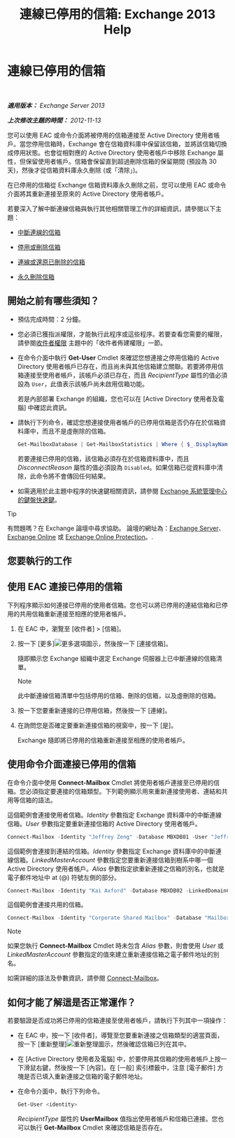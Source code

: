 ﻿---
title: '連線已停用的信箱: Exchange 2013 Help'
TOCTitle: 連線已停用的信箱
ms:assetid: a8abd399-75fd-4ee2-b2e4-634b55e4f79f
ms:mtpsurl: https://technet.microsoft.com/zh-tw/library/JJ863439(v=EXCHG.150)
ms:contentKeyID: 50554072
ms.date: 01/04/2018
mtps_version: v=EXCHG.150
ms.translationtype: HT
---

# 連線已停用的信箱

 

_**適用版本：** Exchange Server 2013_

_**上次修改主題的時間：** 2012-11-13_

您可以使用 EAC 或命令介面將被停用的信箱連接至 Active Directory 使用者帳戶。當您停用信箱時，Exchange 會在信箱資料庫中保留該信箱，並將該信箱切換成停用狀態。也會從相對應的 Active Directory 使用者帳戶中移除 Exchange 屬性，但保留使用者帳戶。信箱會保留直到超過刪除信箱的保留期間 (預設為 30 天)，然後才從信箱資料庫永久刪除 (或「清除」)。

在已停用的信箱從 Exchange 信箱資料庫永久刪除之前，您可以使用 EAC 或命令介面將其重新連接至原來的 Active Directory 使用者帳戶。

若要深入了解中斷連線信箱與執行其他相關管理工作的詳細資訊，請參閱以下主題：

  - [中斷連線的信箱](disconnected-mailboxes-exchange-2013-help.md)

  - [停用或刪除信箱](disable-or-delete-a-mailbox-exchange-2013-help.md)

  - [連線或還原已刪除的信箱](connect-or-restore-a-deleted-mailbox-exchange-2013-help.md)

  - [永久刪除信箱](permanently-delete-a-mailbox-exchange-2013-help.md)

## 開始之前有哪些須知？

  - 預估完成時間：2 分鐘。

  - 您必須已獲指派權限，才能執行此程序或這些程序。若要查看您需要的權限，請參閱[收件者權限](recipients-permissions-exchange-2013-help.md) 主題中的「收件者佈建權限」一節。

  - 在命令介面中執行 **Get-User** Cmdlet 來確認您想連接之停用信箱的 Active Directory 使用者帳戶已存在，而且尚未與其他信箱建立關聯。若要將停用信箱連接至使用者帳戶，該帳戶必須已存在，而且 *RecipientType* 屬性的值必須設為 `User`，此值表示該帳戶尚未啟用信箱功能。
    
    若是內部部署 Exchange 的組織，您也可以在 \[Active Directory 使用者及電腦\] 中確認此資訊。

  - 請執行下列命令，確認您想連接使用者帳戶的已停用信箱是否仍存在於信箱資料庫中，而且不是虛刪除的信箱。
    
    ```powershell
    Get-MailboxDatabase | Get-MailboxStatistics | Where { $_.DisplayName -eq "<display name>" } | fl DisplayName,Database,DisconnectReason
    ```
    
    若要連接已停用的信箱，該信箱必須存在於信箱資料庫中，而且 *DisconnectReason* 屬性的值必須設為 `Disabled`。如果信箱已從資料庫中清除，此命令將不會傳回任何結果。

  - 如需適用於此主題中程序的快速鍵相關資訊，請參閱 [Exchange 系統管理中心的鍵盤快速鍵](keyboard-shortcuts-in-the-exchange-admin-center-exchange-online-protection-help.md)。


> [!TIP]  
> 有問題嗎？在 Exchange 論壇中尋求協助。 論壇的網址為：<a href="https://go.microsoft.com/fwlink/p/?linkid=60612">Exchange Server</a>、 <a href="https://go.microsoft.com/fwlink/p/?linkid=267542">Exchange Online</a> 或 <a href="https://go.microsoft.com/fwlink/p/?linkid=285351">Exchange Online Protection</a>。.




## 您要執行的工作

## 使用 EAC 連接已停用的信箱

下列程序顯示如何連接已停用的使用者信箱。您也可以將已停用的連結信箱和已停用的共用信箱重新連接至相應的使用者帳戶。

1.  在 EAC 中，瀏覽至 \[收件者\] \> \[信箱\]。

2.  按一下 \[更多\]![更多選項圖示](images/JJ150550.5381819e-3b21-4873-8714-e9b956290b28(EXCHG.150).gif "更多選項圖示")，然後按一下 \[連接信箱\]。
    
    隨即顯示您 Exchange 組織中選定 Exchange 伺服器上已中斷連線的信箱清單。
    
    > [!NOTE]  
    > 此中斷連線信箱清單中包括停用的信箱、刪除的信箱，以及虛刪除的信箱。


3.  按一下您要重新連接的已停用信箱，然後按一下 \[連線\]。

4.  在詢問您是否確定要重新連接信箱的視窗中，按一下 \[是\]。
    
    Exchange 隨即將已停用的信箱重新連接至相應的使用者帳戶。

## 使用命令介面連接已停用的信箱

在命令介面中使用 **Connect-Mailbox** Cmdlet 將使用者帳戶連接至已停用的信箱。您必須指定要連接的信箱類型。下列範例顯示用來重新連接使用者、連結和共用等信箱的語法。

這個範例會連接使用者信箱。*Identity* 參數指定 Exchange 資料庫中的中斷連線信箱。*User* 參數指定要重新連接信箱的 Active Directory 使用者帳戶。

```powershell
Connect-Mailbox -Identity "Jeffrey Zeng" -Database MBXDB01 -User "Jeffrey Zeng"
```

這個範例會連接到連結的信箱。*Identity* 參數指定 Exchange 資料庫中的中斷連線信箱。*LinkedMasterAccount* 參數指定您要重新連接信箱到樹系中哪一個 Active Directory 使用者帳戶。*Alias* 參數指定欲重新連接之信箱的別名，也就是電子郵件地址中 at (@) 符號左側的部分。

```powershell
Connect-Mailbox -Identity "Kai Axford" -Database MBXDB02 -LinkedDomainController FabrikamDC01 -LinkedMasterAccount kai.axford@fabrikam.com -Alias kaia
```

這個範例會連接共用的信箱。

```powershell
Connect-Mailbox -Identity "Corporate Shared Mailbox" -Database "Mailbox Database 03" -User "Corporate Shared Mailbox" -Alias corpshared -Shared
```


> [!NOTE]  
> 如果您執行 <strong>Connect-Mailbox</strong> Cmdlet 時未包含 <em>Alias</em> 參數，則會使用 <em>User</em> 或 <em>LinkedMasterAccount</em> 參數指定的值來建立重新連接信箱之電子郵件地址的別名。




如需詳細的語法及參數資訊，請參閱 [Connect-Mailbox](https://technet.microsoft.com/zh-tw/library/aa997878\(v=exchg.150\))。

## 如何才能了解這是否正常運作？

若要驗證是否成功將已停用的信箱連接至使用者帳戶，請執行下列其中一項操作：

  - 在 EAC 中，按一下 \[收件者\]，導覽至您要重新連接之信箱類型的適當頁面，按一下 \[重新整理\]![重新整理圖示](images/Dn624163.85f271ca-32a4-426c-842a-d2172567099d(EXCHG.150).gif "重新整理圖示")，然後確認信箱已列在其中。

  - 在 \[Active Directory 使用者及電腦\] 中，於要停用其信箱的使用者帳戶上按一下滑鼠右鍵，然後按一下 \[內容\]。在 \[一般\] 索引標籤中，注意 \[電子郵件\] 方塊是否已填入重新連接之信箱的電子郵件地址。

  - 在命令介面中，執行下列命令。
    
    ```powershell
    Get-User <identity>
    ```
    
    *RecipientType* 屬性的 **UserMailbox** 值指出使用者帳戶和信箱已連接。您也可以執行 **Get-Mailbox** Cmdlet 來確認信箱是否存在。

